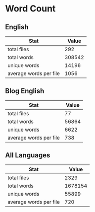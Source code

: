 # Word Count

## English

Stat | Value
---- | -----
total files | 292
total words | 308542
unique words | 14196
average words per file | 1056

## Blog English

Stat | Value
---- | -----
total files | 77
total words | 56864
unique words | 6622
average words per file | 738

## All Languages

Stat | Value
---- | -----
total files | 2329
total words | 1678154
unique words | 55899
average words per file | 720
